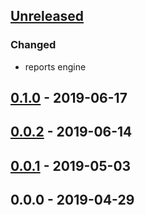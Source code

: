 <a name="unreleased"></a>
## [Unreleased]

### Changed
- reports engine


<a name="0.1.0"></a>
## [0.1.0] - 2019-06-17

<a name="0.0.2"></a>
## [0.0.2] - 2019-06-14

<a name="0.0.1"></a>
## [0.0.1] - 2019-05-03

<a name="0.0.0"></a>
## 0.0.0 - 2019-04-29

[Unreleased]: https://github.com/alecrabbit/php-timers/compare/0.1.0...HEAD
[0.1.0]: https://github.com/alecrabbit/php-timers/compare/0.0.2...0.1.0
[0.0.2]: https://github.com/alecrabbit/php-timers/compare/0.0.1...0.0.2
[0.0.1]: https://github.com/alecrabbit/php-timers/compare/0.0.0...0.0.1
